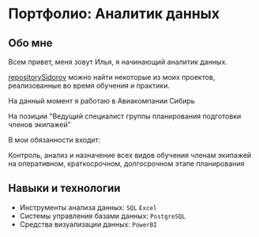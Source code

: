 # Портфолио: Аналитик данных

## Обо мне
Всем привет, меня зовут Илья, я начинающий аналитик данных.

[repositorySidorov](https://github.com/IISidorov97/repositorySidorov) можно найти некоторые из моих проектов, реализованные во время обучения и практики.

На данный момент я работаю в Авиакомпании Сибирь

На позиции "Ведущий специалист группы планирования подготовки членов экипажей"

В мои обязанности входит:

Контроль, анализ и назначение всех видов обучения членам экипажей на оперативном, краткосрочном, долгосрочном этапе планирования

## Навыки и технологии
- Инструменты анализа данных: ``SQL`` ``Excel``
- Системы управления базами данных: `PostgreSQL`
- Средства визуализации данных: ``PowerBI``
